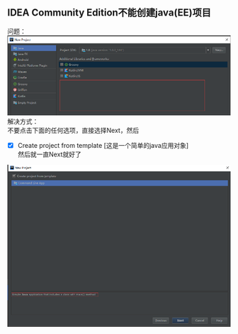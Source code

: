 ## IDEA Community Edition不能创建java(EE)项目
问题：  
![找不到java项目创建方式](../picture/0108-001.png)
解决方式：  
不要点击下面的任何选项，直接选择Next，然后  
- [x] Create project from template [这是一个简单的java应用对象]  
然后就一直Next就好了

![找不到java项目创建方式](../picture/0108-002.png)
